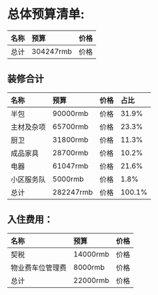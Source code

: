 # 总体预算清单:

| 名称                | 预算                   | 价格          |
| :------------       | :------------        | :------------  |
| 总计                |  304247rmb             | 价格          |

## 装修合计
| 名称           | 预算                   | 价格          |     占比     |
| :------------  | :------------        | :------------  |:---------- |
| 半包           |  90000rmb                | 价格          |     31.9%     |
| 主材及杂项      |  65700rmb                | 价格          |     23.3%     |
| 厨卫           |  31800rmb                 | 价格          |    11.3%      |
| 成品家具        |  28700rmb              | 价格          |    10.2%      |
| 电器           |  61047rmb             | 价格          |     21.6%     |
| 小区服务队      |  5000rmb              | 价格          |     1.8%     |
| 总计           |  282247rmb             | 价格          |     100.1%     |


## 入住费用：
| 名称                | 预算                   | 价格          |
| :------------       | :------------        | :------------  |
| 契税                 |  14000rmb                | 价格          |
| 物业费车位管理费       |  8000rmb                | 价格          |
| 总计                |  22000rmb             | 价格          |

